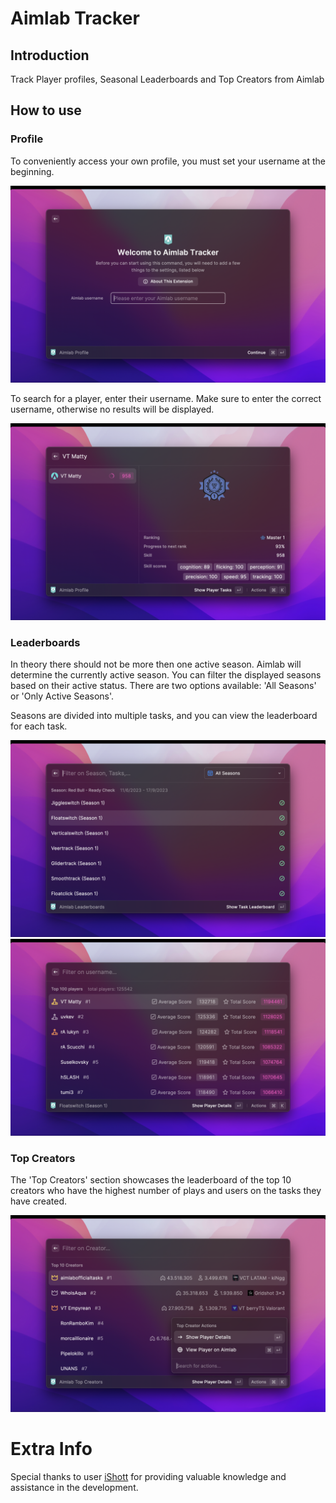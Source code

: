 # Aimlab Tracker

## **Introduction**

Track Player profiles, Seasonal Leaderboards and Top Creators from Aimlab

## **How to use**

### **Profile**

To conveniently access your own profile, you must set your username at the beginning.

![Aimlab](./metadata/aimlab-5.png)

To search for a player, enter their username. Make sure to enter the correct username, otherwise no results will be displayed.

![Aimlab](./metadata/aimlab-1.png)

### **Leaderboards**

In theory there should not be more then one active season. Aimlab will determine the currently active season.
You can filter the displayed seasons based on their active status. There are two options available: 'All Seasons' or 'Only Active Seasons'.

Seasons are divided into multiple tasks, and you can view the leaderboard for each task.

![Aimlab](./metadata/aimlab-3.png)
![Aimlab](./metadata/aimlab-4.png)

### **Top Creators**

The 'Top Creators' section showcases the leaderboard of the top 10 creators who have the highest number of plays and users on the tasks they have created.

![Aimlab](./metadata/aimlab-7.png)

# Extra Info

Special thanks to user [iShott](https://aimlab.gg/u/iShott) for providing valuable knowledge and assistance in the development.
